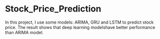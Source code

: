 # Stock_Price_Prediction
In this project, I use some models: ARIMA, GRU and LSTM to predict stock price.
The result shows that deep learning modelshave better performance than ARIMA model.
